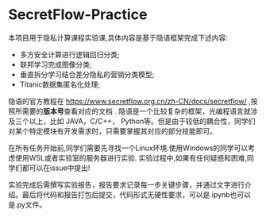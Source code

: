 # SecretFlow-Practice

本项目用于隐私计算课程实验课,具体内容是基于隐语框架完成下述内容:

- 多方安全计算进行逻辑回归分类;
- 联邦学习完成图像分类;
- 垂直拆分学习结合差分隐私的营销分类模型;
- Titanic数据集匿名化处理;

隐语的官方教程在 https://www.secretflow.org.cn/zh-CN/docs/secretflow/  ,按照所需要的**版本号**查看对应的文档 . 隐语是一个比较复杂的框架，光编程语言就涉及三个以上，比如 JAVA，C/C++， Python等。但是由于较低的耦合性，同学们对某个特定模块有开发需求时，只需要掌握其对应的部分技能即可。

在所有任务开始前,同学们需要先寻找一个Linux环境.使用Windows的同学可以考虑使用WSL或者实验室的服务器进行实验. 
实验过程中,如果有任何疑惑和困难,同学们都可以在issue中提出!

实验完成后需撰写实验报告，报告要求记录每一步关键步骤，并通过文字进行介绍。最后将代码和报告打包后提交，代码形式无硬性要求，可以是.ipynb也可以是.py文件。
